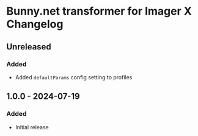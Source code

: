 # Bunny.net transformer for Imager X Changelog

## Unreleased

### Added
- Added `defaultParams` config setting to profiles

## 1.0.0 - 2024-07-19

### Added
- Initial release
